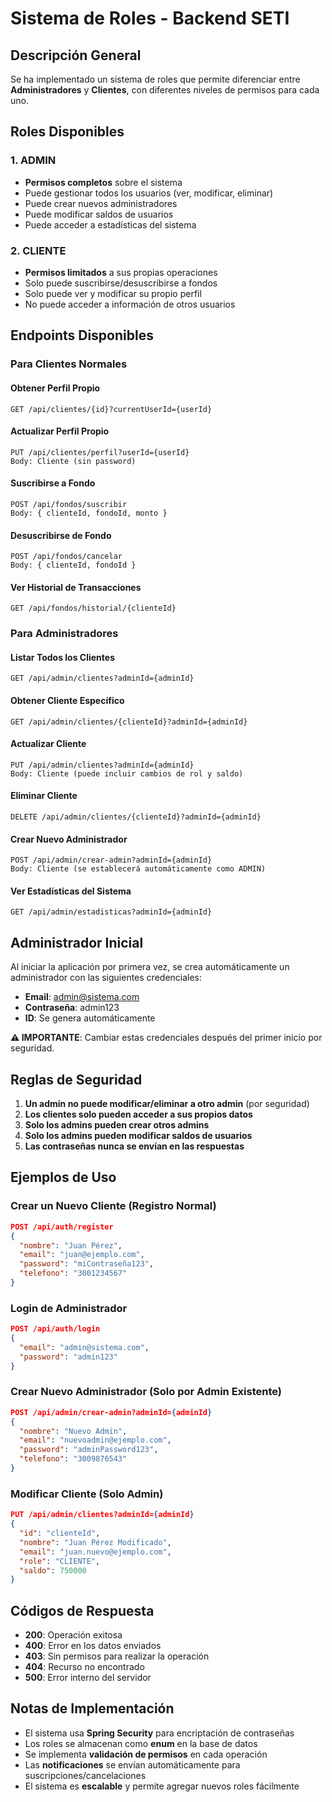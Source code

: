 # Sistema de Roles - Backend SETI

## Descripción General

Se ha implementado un sistema de roles que permite diferenciar entre **Administradores** y **Clientes**, con diferentes niveles de permisos para cada uno.

## Roles Disponibles

### 1. ADMIN
- **Permisos completos** sobre el sistema
- Puede gestionar todos los usuarios (ver, modificar, eliminar)
- Puede crear nuevos administradores
- Puede modificar saldos de usuarios
- Puede acceder a estadísticas del sistema

### 2. CLIENTE
- **Permisos limitados** a sus propias operaciones
- Solo puede suscribirse/desuscribirse a fondos
- Solo puede ver y modificar su propio perfil
- No puede acceder a información de otros usuarios

## Endpoints Disponibles

### Para Clientes Normales

#### Obtener Perfil Propio
```
GET /api/clientes/{id}?currentUserId={userId}
```

#### Actualizar Perfil Propio
```
PUT /api/clientes/perfil?userId={userId}
Body: Cliente (sin password)
```

#### Suscribirse a Fondo
```
POST /api/fondos/suscribir
Body: { clienteId, fondoId, monto }
```

#### Desuscribirse de Fondo
```
POST /api/fondos/cancelar
Body: { clienteId, fondoId }
```

#### Ver Historial de Transacciones
```
GET /api/fondos/historial/{clienteId}
```

### Para Administradores

#### Listar Todos los Clientes
```
GET /api/admin/clientes?adminId={adminId}
```

#### Obtener Cliente Específico
```
GET /api/admin/clientes/{clienteId}?adminId={adminId}
```

#### Actualizar Cliente
```
PUT /api/admin/clientes?adminId={adminId}
Body: Cliente (puede incluir cambios de rol y saldo)
```

#### Eliminar Cliente
```
DELETE /api/admin/clientes/{clienteId}?adminId={adminId}
```

#### Crear Nuevo Administrador
```
POST /api/admin/crear-admin?adminId={adminId}
Body: Cliente (se establecerá automáticamente como ADMIN)
```

#### Ver Estadísticas del Sistema
```
GET /api/admin/estadisticas?adminId={adminId}
```

## Administrador Inicial

Al iniciar la aplicación por primera vez, se crea automáticamente un administrador con las siguientes credenciales:

- **Email**: admin@sistema.com
- **Contraseña**: admin123
- **ID**: Se genera automáticamente

**⚠️ IMPORTANTE**: Cambiar estas credenciales después del primer inicio por seguridad.

## Reglas de Seguridad

1. **Un admin no puede modificar/eliminar a otro admin** (por seguridad)
2. **Los clientes solo pueden acceder a sus propios datos**
3. **Solo los admins pueden crear otros admins**
4. **Solo los admins pueden modificar saldos de usuarios**
5. **Las contraseñas nunca se envían en las respuestas**

## Ejemplos de Uso

### Crear un Nuevo Cliente (Registro Normal)
```json
POST /api/auth/register
{
  "nombre": "Juan Pérez",
  "email": "juan@ejemplo.com",
  "password": "miContraseña123",
  "telefono": "3001234567"
}
```

### Login de Administrador
```json
POST /api/auth/login
{
  "email": "admin@sistema.com",
  "password": "admin123"
}
```

### Crear Nuevo Administrador (Solo por Admin Existente)
```json
POST /api/admin/crear-admin?adminId={adminId}
{
  "nombre": "Nuevo Admin",
  "email": "nuevoadmin@ejemplo.com",
  "password": "adminPassword123",
  "telefono": "3009876543"
}
```

### Modificar Cliente (Solo Admin)
```json
PUT /api/admin/clientes?adminId={adminId}
{
  "id": "clienteId",
  "nombre": "Juan Pérez Modificado",
  "email": "juan.nuevo@ejemplo.com",
  "role": "CLIENTE",
  "saldo": 750000
}
```

## Códigos de Respuesta

- **200**: Operación exitosa
- **400**: Error en los datos enviados
- **403**: Sin permisos para realizar la operación
- **404**: Recurso no encontrado
- **500**: Error interno del servidor

## Notas de Implementación

- El sistema usa **Spring Security** para encriptación de contraseñas
- Los roles se almacenan como **enum** en la base de datos
- Se implementa **validación de permisos** en cada operación
- Las **notificaciones** se envían automáticamente para suscripciones/cancelaciones
- El sistema es **escalable** y permite agregar nuevos roles fácilmente 